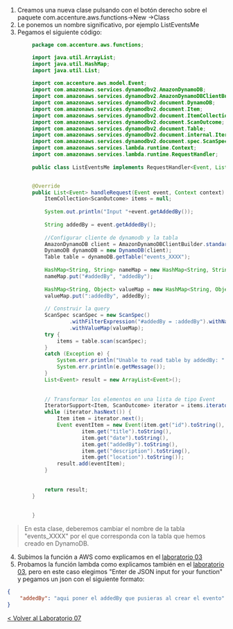 
1. Creamos una nueva clase pulsando con el botón derecho sobre el paquete com.accenture.aws.functions->New ->Class
2. Le ponemos un nombre significativo, por ejemplo ListEventsMe
3. Pegamos el siguiente código:

	 
```java
		package com.accenture.aws.functions;

		import java.util.ArrayList;
		import java.util.HashMap;
		import java.util.List;
		
		import com.accenture.aws.model.Event;
		import com.amazonaws.services.dynamodbv2.AmazonDynamoDB;
		import com.amazonaws.services.dynamodbv2.AmazonDynamoDBClientBuilder;
		import com.amazonaws.services.dynamodbv2.document.DynamoDB;
		import com.amazonaws.services.dynamodbv2.document.Item;
		import com.amazonaws.services.dynamodbv2.document.ItemCollection;
		import com.amazonaws.services.dynamodbv2.document.ScanOutcome;
		import com.amazonaws.services.dynamodbv2.document.Table;
		import com.amazonaws.services.dynamodbv2.document.internal.IteratorSupport;
		import com.amazonaws.services.dynamodbv2.document.spec.ScanSpec;
		import com.amazonaws.services.lambda.runtime.Context;
		import com.amazonaws.services.lambda.runtime.RequestHandler;
		
		public class ListEventsMe implements RequestHandler<Event, List<Event>> {


		@Override
		public List<Event> handleRequest(Event event, Context context) {
			ItemCollection<ScanOutcome> items = null;
			
			System.out.println("Input "+event.getAddedBy());
	
			String addedBy = event.getAddedBy();
			
			//Configurar cliente de dynamodb y la tabla
			AmazonDynamoDB client = AmazonDynamoDBClientBuilder.standard().build();		
			DynamoDB dynamoDB = new DynamoDB(client);
		    Table table = dynamoDB.getTable("events_XXXX");
	
		    HashMap<String, String> nameMap = new HashMap<String, String>();
	        nameMap.put("#addedBy", "addedBy");
	
	        HashMap<String, Object> valueMap = new HashMap<String, Object>();
	        valueMap.put(":addedBy", addedBy);
	
	        // Construir la query
	        ScanSpec scanSpec = new ScanSpec()
	                .withFilterExpression("#addedBy = :addedBy").withNameMap(nameMap)
	                .withValueMap(valueMap);
		    try {	       
				items = table.scan(scanSpec);	       
		    }
		    catch (Exception e) {
		        System.err.println("Unable to read table by addedBy: " +addedBy);
		        System.err.println(e.getMessage());
		    }
		    List<Event> result = new ArrayList<Event>();
		    
		    
		    // Transformar los elementos en una lista de tipo Event
		    IteratorSupport<Item, ScanOutcome> iterator = items.iterator();
	        while (iterator.hasNext()) {
	            Item item = iterator.next();
	            Event eventItem = new Event(item.get("id").toString(),
		    			item.get("title").toString(), 
		    			item.get("date").toString(), 
		    			item.get("addedBy").toString(), 
		    			item.get("description").toString(), 
		    			item.get("location").toString());
		    	result.add(eventItem);
	        }
		    
		   
		    return result;
		}
	
	
		}
```
 >En esta clase, deberemos cambiar el nombre de la tabla "events_XXXX" por el que corresponda con la tabla que hemos creado en DynamoDB.
 
4. Subimos la función a AWS como explicamos en el [laboratorio 03](../EventsList#subir-la-funci%C3%B3n-a-aws)
5. Probamos la función lambda como explicamos también en el [laboratorio 03](..EventsList#comprobar-la-creaci%C3%B3n-de-la-funci%C3%B3n-en-aws-desde-eclipse), pero en este caso elegimos "Enter de JSON input for your function" y pegamos un json con el siguiente formato:
```json
{
    "addedBy": "aqui poner el addedBy que pusieras al crear el evento"
}
```

[< Volver al Laboratorio 07 ](../../lab-07#crear-endpoint-1) 
